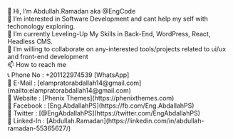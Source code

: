 <ul style="list-style:none;padding:0;margin:0;">
  <li>👋 Hi, I’m Abdullah.Ramadan aka @EngCode</li>
  <li>👀 I’m interested in Software Development and cant help my self with techonology exploring.</li>
  <li>🌱 I’m currently Leveling-Up My Skills in Back-End, WordPress, React, Headless CMS.</li>
  <li>💞️ I’m willing to collaborate on any-interested tools/projects related to ui/ux and front-end development</li>
  <li>📫 How to reach me
    <ul style="list-style:none;padding:0;margin:0;">
      <li>📞 Phone No  : +201122974539 [WhatsApp]</li>
      <li>📧 E-Mail    : [elampratorabdallah14@gmail.com](mailto:elampratorabdallah14@gmail.com)</li>
      <li>🔗 Website   : [Phenix Themes](https://phenixthemes.com)</li>
      <li>🔗 Facebook  : [Eng.AbdallahPS](https://fb.com/Eng.AbdallahPS)</li>
      <li>🔗 Twitter   : [@EngAbdallahPS](https://twitter.com/EngAbdallahPS)</li>
      <li>🔗 Linked-In : [Abdullah.Ramadan](https://linkedin.com/in/abdullah-ramadan-55365627/)</li>
    </ul>
  </li>
</ul>
